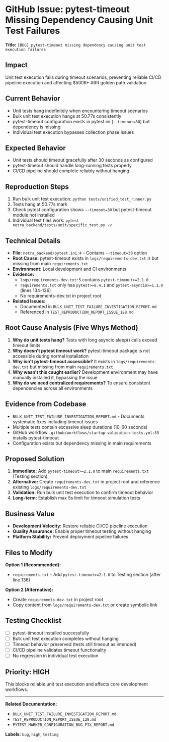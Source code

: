 # GitHub Issue: pytest-timeout Missing Dependency Causing Unit Test Failures

**Title:** `[BUG] pytest-timeout missing dependency causing unit test execution failures`

## Impact
Unit test execution fails during timeout scenarios, preventing reliable CI/CD pipeline execution and affecting $500K+ ARR golden path validation.

## Current Behavior
- Unit tests hang indefinitely when encountering timeout scenarios
- Bulk unit test execution hangs at 50.77s consistently  
- pytest-timeout configuration exists in pytest.ini (`--timeout=30`) but dependency is missing
- Individual test execution bypasses collection phase issues

## Expected Behavior
- Unit tests should timeout gracefully after 30 seconds as configured
- pytest-timeout should handle long-running tests properly
- CI/CD pipeline should complete reliably without hanging

## Reproduction Steps
1. Run bulk unit test execution: `python tests/unified_test_runner.py`
2. Tests hang at 50.77s mark
3. Check pytest configuration shows `--timeout=30` but pytest-timeout module not installed
4. Individual test files work: `pytest netra_backend/tests/unit/specific_test.py -v`

## Technical Details
- **File:** `netra_backend/pytest.ini:4` - Contains `--timeout=30` option
- **Root Cause:** pytest-timeout exists in `logs/requirements-dev.txt:5` but missing from main `requirements.txt`
- **Environment:** Local development and CI environments
- **Evidence:** 
  - `logs/requirements-dev.txt:5` contains `pytest-timeout>=2.1.0`
  - `requirements.txt` only has `pytest>=8.4.1` and `pytest-asyncio>=1.1.0` (lines 134-136)
  - No requirements-dev.txt in project root
- **Related Issues:** 
  - Documented in `BULK_UNIT_TEST_FAILURE_INVESTIGATION_REPORT.md`
  - Referenced in `TEST_REPRODUCTION_REPORT_ISSUE_128.md`

## Root Cause Analysis (Five Whys Method)
1. **Why do unit tests hang?** Tests with long asyncio.sleep() calls exceed timeout limits
2. **Why doesn't pytest timeout work?** pytest-timeout package is not accessible during normal installation
3. **Why isn't pytest-timeout accessible?** It exists in `logs/requirements-dev.txt` but missing from main `requirements.txt`
4. **Why wasn't this caught earlier?** Development environment may have manually installed it, bypassing the issue
5. **Why do we need centralized requirements?** To ensure consistent dependencies across all environments

## Evidence from Codebase
- `BULK_UNIT_TEST_FAILURE_INVESTIGATION_REPORT.md` - Documents systematic fixes including timeout issues
- Multiple tests contain excessive sleep durations (10-60 seconds)
- GitHub workflow `.github/workflows/startup-validation-tests.yml:55` installs pytest-timeout
- Configuration exists but dependency missing in main requirements

## Proposed Solution
1. **Immediate:** Add `pytest-timeout>=2.1.0` to main `requirements.txt` (Testing section)
2. **Alternative:** Create `requirements-dev.txt` in project root and reference existing `logs/requirements-dev.txt`
3. **Validation:** Run bulk unit test execution to confirm timeout behavior
4. **Long-term:** Establish max 5s limit for timeout simulation tests

## Business Value
- **Development Velocity:** Restore reliable CI/CD pipeline execution
- **Quality Assurance:** Enable proper timeout testing without hanging
- **Platform Stability:** Prevent deployment pipeline failures

## Files to Modify
**Option 1 (Recommended):**
- `requirements.txt` - Add `pytest-timeout>=2.1.0` to Testing section (after line 136)

**Option 2 (Alternative):**
- Create `requirements-dev.txt` in project root
- Copy content from `logs/requirements-dev.txt` or create symbolic link

## Testing Checklist
- [ ] pytest-timeout installed successfully
- [ ] Bulk unit test execution completes without hanging
- [ ] Timeout behavior preserved (tests still timeout as intended)  
- [ ] CI/CD pipeline validates timeout functionality
- [ ] No regression in individual test execution

## Priority: HIGH
This blocks reliable unit test execution and affects core development workflows.

---
**Related Documentation:**
- `BULK_UNIT_TEST_FAILURE_INVESTIGATION_REPORT.md`
- `TEST_REPRODUCTION_REPORT_ISSUE_128.md` 
- `PYTEST_MARKER_CONFIGURATION_BUG_FIX_REPORT.md`

**Labels:** `bug`, `high`, `testing`
